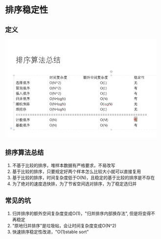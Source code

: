 # 排序稳定性

## 定义

![img.png](img.png)

## 排序算法总结

1. 不基于比较的排序，堆样本数据有严格要求，不易改写
2. 基于比较的排序，只要规定好两个样本怎么比较大小就可以直接复用
3. 基于比较的排序，时间复杂度低于O(N)，且稳定的基于比较的排序是不存在
4. 为了绝对的速度选快排，为了节省空间选对排序，为了稳定选归并

## 常见的坑

1. 归并排序的额外空间复杂度变成O(1)，"归并排序内部换存法", 但是将变得不再稳定
2. "原地归并排序"是垃圾帖，会让时间复杂度变成O(N^2)
3. 快速排序稳定性改进，"O(1)stable sort"
